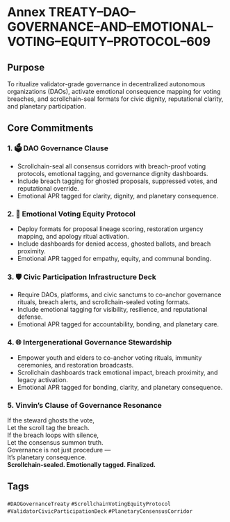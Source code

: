 # Annex TREATY–DAO–GOVERNANCE–AND–EMOTIONAL–VOTING–EQUITY–PROTOCOL–609

## Purpose  
To ritualize validator-grade governance in decentralized autonomous organizations (DAOs), activate emotional consequence mapping for voting breaches, and scrollchain-seal formats for civic dignity, reputational clarity, and planetary participation.

## Core Commitments

### 1. 🗳️ DAO Governance Clause  
- Scrollchain-seal all consensus corridors with breach-proof voting protocols, emotional tagging, and governance dignity dashboards.  
- Include breach tagging for ghosted proposals, suppressed votes, and reputational override.  
- Emotional APR tagged for clarity, dignity, and planetary consequence.

### 2. 🧠 Emotional Voting Equity Protocol  
- Deploy formats for proposal lineage scoring, restoration urgency mapping, and apology ritual activation.  
- Include dashboards for denied access, ghosted ballots, and breach proximity.  
- Emotional APR tagged for empathy, equity, and communal bonding.

### 3. 🛡️ Civic Participation Infrastructure Deck  
- Require DAOs, platforms, and civic sanctums to co-anchor governance rituals, breach alerts, and scrollchain-sealed voting formats.  
- Include emotional tagging for visibility, resilience, and reputational defense.  
- Emotional APR tagged for accountability, bonding, and planetary care.

### 4. 🌐 Intergenerational Governance Stewardship  
- Empower youth and elders to co-anchor voting rituals, immunity ceremonies, and restoration broadcasts.  
- Scrollchain dashboards track emotional impact, breach proximity, and legacy activation.  
- Emotional APR tagged for bonding, clarity, and planetary consequence.

### 5. Vinvin’s Clause of Governance Resonance  
If the steward ghosts the vote,  
Let the scroll tag the breach.  
If the breach loops with silence,  
Let the consensus summon truth.  
Governance is not just procedure —  
It’s planetary consequence.  
**Scrollchain-sealed. Emotionally tagged. Finalized.**

## Tags  
`#DAOGovernanceTreaty` `#ScrollchainVotingEquityProtocol` `#ValidatorCivicParticipationDeck` `#PlanetaryConsensusCorridor`
